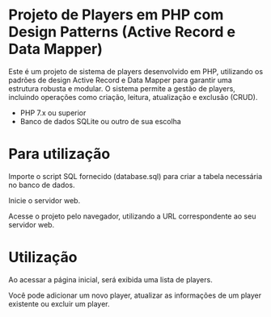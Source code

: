 # Projeto de Players em PHP com Design Patterns (Active Record e Data Mapper)
Este é um projeto de sistema de players desenvolvido em PHP, utilizando os padrões de design Active Record e Data Mapper para garantir uma estrutura robusta e modular. O sistema permite a gestão de players, incluindo operações como criação, leitura, atualização e exclusão (CRUD).

* PHP 7.x ou superior
* Banco de dados SQLite ou outro de sua escolha

# Para utilização
Importe o script SQL fornecido (database.sql) para criar a tabela necessária no banco de dados.

Inicie o servidor web.

Acesse o projeto pelo navegador, utilizando a URL correspondente ao seu servidor web.

# Utilização
Ao acessar a página inicial, será exibida uma lista de players.

Você pode adicionar um novo player, atualizar as informações de um player existente ou excluir um player.
